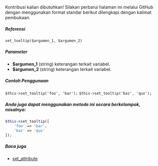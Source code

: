 Kontribusi kalian dibutuhkan!
Silakan perbarui halaman ini melalui GitHub dengan menggunakan format standar berikut dilengkapi dengan kalimat pembukaan.

##### Referensi

`set_tooltip($argumen_1, $argumen_2)`

##### Parameter
* **$argumen_1** (string) keterangan terkait variabel.
* **$argumen_2** (string) keterangan terkait variabel.

##### Contoh Penggunaan
`$this->set_tooltip('foo', 'bar');`
`$this->set_tooltip('baz', 'qux');`


##### Anda juga dapat menggunakan metode ini secara berkelompok, misalnya:
```php
$this->set_tooltip([
    'foo' => 'bar',
    'baz' => 'qux'
]);
```

##### Baca juga
* [set_attribute](./set_attribute)
